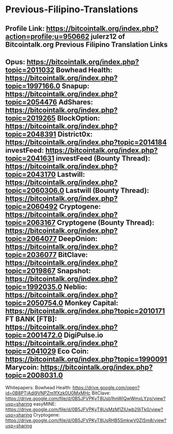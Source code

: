 # Previous-Filipino-Translations
Profile Link: https://bitcointalk.org/index.php?action=profile;u=950662
julerz12 of Bitcointalk.org Previous Filipino Translation Links
----------------------------------------------------------------------
Opus:
https://bitcointalk.org/index.php?topic=2011032
Bowhead Health:
https://bitcointalk.org/index.php?topic=1997166.0
Snapup:
https://bitcointalk.org/index.php?topic=2054476
AdShares:
https://bitcointalk.org/index.php?topic=2019265
BlockOption:
https://bitcointalk.org/index.php?topic=2048391
District0x:
https://bitcointalk.org/index.php?topic=2014184
investFeed:
https://bitcointalk.org/index.php?topic=2041631
investFeed (Bounty Thread):
https://bitcointalk.org/index.php?topic=2043170
Lastwill:
https://bitcointalk.org/index.php?topic=2060306.0
Lastwill (Bounty Thread):
https://bitcointalk.org/index.php?topic=2060492
Cryptogene:
https://bitcointalk.org/index.php?topic=2063167
Cryptogene (Bounty Thread):
https://bitcointalk.org/index.php?topic=2064077
DeepOnion:
https://bitcointalk.org/index.php?topic=2036077
BitClave:
https://bitcointalk.org/index.php?topic=2019867
Snapshot:
https://bitcointalk.org/index.php?topic=1992035.0
Neblio:
https://bitcointalk.org/index.php?topic=2050754.0
Monkey Capital:
https://bitcointalk.org/index.php?topic=2010171
FT BANK [FTB]:
https://bitcointalk.org/index.php?topic=2001472.0
DigiPulse.io
https://bitcointalk.org/index.php?topic=2041029
Eco Coin:
https://bitcointalk.org/index.php?topic=1990091
Marycoin:
https://bitcointalk.org/index.php?topic=2008031.0
-----------------------------------------------------------------------
Whitepapers:
Bowhead Health:
https://drive.google.com/open?id=0B8PTjAdi9VNPZm1fXzk0U0MxMHc
BitClave:
https://drive.google.com/file/d/0B5JFVPKyT8Usb1hnWlQwWmxLYzg/view?usp=sharing
easyMINE:
https://drive.google.com/file/d/0B5JFVPKyT8UsMzM1ZlUwb29iTk0/view?usp=sharing
Cryptogene:
https://drive.google.com/file/d/0B5JFVPKyT8UsRHB5SmkwV0ZlSm8/view?usp=sharing

